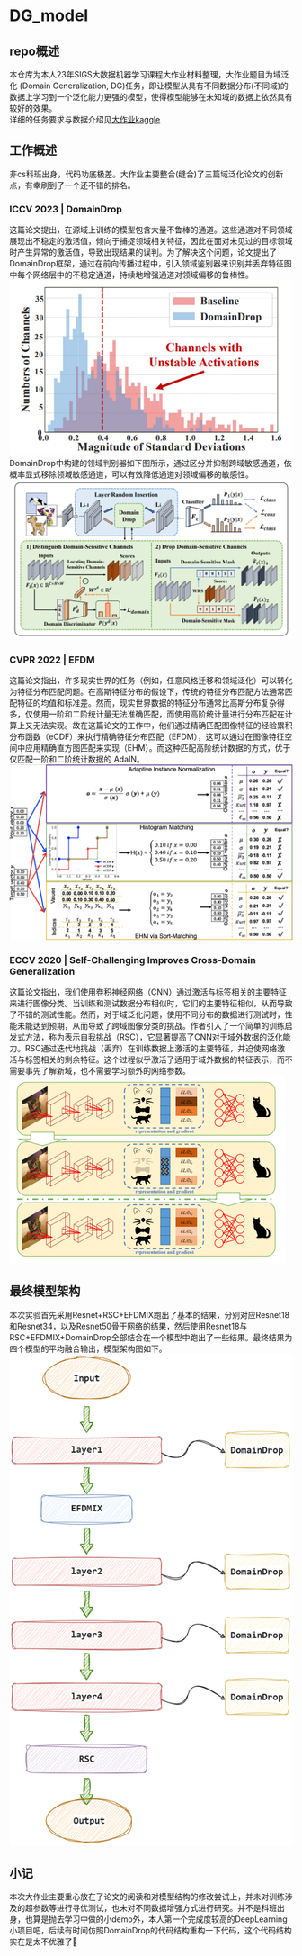 # DG_model

## repo概述
本仓库为本人23年SIGS大数据机器学习课程大作业材料整理，大作业题目为域泛化 (Domain Generalization, DG)任务，即让模型从具有不同数据分布(不同域)的数据上学习到一个泛化能力更强的模型，使得模型能够在未知域的数据上依然具有较好的效果。  
详细的任务要求与数据介绍见[大作业kaggle](https://www.kaggle.com/competitions/big-datamachine-learning-dg-competition/overview)

## 工作概述
非cs科班出身，代码功底极差。大作业主要整合(缝合)了三篇域泛化论文的创新点，有幸刷到了一个还不错的排名。
### ICCV 2023 | DomainDrop
这篇论文提出，在源域上训练的模型包含大量不鲁棒的通道。这些通道对不同领域展现出不稳定的激活值，倾向于捕捉领域相关特征，因此在面对未见过的目标领域时产生异常的激活值，导致出现结果的误判。为了解决这个问题，论文提出了DomainDrop框架，通过在前向传播过程中，引入领域鉴别器来识别并丢弃特征图中每个网络层中的不稳定通道，持续地增强通道对领域偏移的鲁棒性。
![](./img/domain_drop.png)
DomainDrop中构建的领域判别器如下图所示，通过区分并抑制跨域敏感通道，依概率显式移除领域敏感通道，可以有效降低通道对领域偏移的敏感性。
![](./img/DomainDrop.png)
### CVPR 2022 | EFDM
这篇论文指出，许多现实世界的任务（例如，任意风格迁移和领域泛化）可以转化为特征分布匹配问题。在高斯特征分布的假设下，传统的特征分布匹配方法通常匹配特征的均值和标准差。然而，现实世界数据的特征分布通常比高斯分布复杂得多，仅使用一阶和二阶统计量无法准确匹配，而使用高阶统计量进行分布匹配在计算上又无法实现。故在这篇论文的工作中，他们通过精确匹配图像特征的经验累积分布函数（eCDF）来执行精确特征分布匹配（EFDM），这可以通过在图像特征空间中应用精确直方图匹配来实现（EHM）。而这种匹配高阶统计数据的方式，优于仅匹配一阶和二阶统计数据的 AdaIN。
![](./img/comparison.png)
### ECCV 2020 | Self-Challenging Improves Cross-Domain Generalization
这篇论文指出，我们使用卷积神经网络（CNN）通过激活与标签相关的主要特征来进行图像分类。当训练和测试数据分布相似时，它们的主要特征相似，从而导致了不错的测试性能。然而，对于域泛化问题，使用不同分布的数据进行测试时，性能未能达到预期，从而导致了跨域图像分类的挑战。作者引入了一个简单的训练启发式方法，称为表示自我挑战（RSC），它显著提高了CNN对于域外数据的泛化能力。RSC通过迭代地挑战（丢弃）在训练数据上激活的主要特征，并迫使网络激活与标签相关的剩余特征。这个过程似乎激活了适用于域外数据的特征表示，而不需要事先了解新域，也不需要学习额外的网络参数。
![](./img/RSC.png)

## 最终模型架构
本次实验首先采用Resnet+RSC+EFDMIX跑出了基本的结果，分别对应Resnet18和Resnet34，以及Resnet50骨干网络的结果，然后使用Resnet18与RSC+EFDMIX+DomainDrop全部结合在一个模型中跑出了一些结果。最终结果为四个模型的平均融合输出，模型架构图如下。
![](./img/myresnet.png) 

## 小记
本次大作业主要重心放在了论文的阅读和对模型结构的修改尝试上，并未对训练涉及的超参数等进行寻优测试，也未对不同数据增强方式进行研究。并不是科班出身，也算是抛去学习中做的小demo外，本人第一个完成度较高的DeepLearning小项目吧，后续有时间仿照DomainDrop的代码结构重构一下代码，这个代码结构实在是太不优雅了🥹